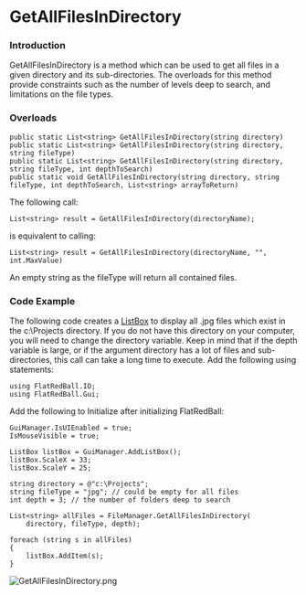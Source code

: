 # GetAllFilesInDirectory

### Introduction

GetAllFilesInDirectory is a method which can be used to get all files in a given directory and its sub-directories. The overloads for this method provide constraints such as the number of levels deep to search, and limitations on the file types.

### Overloads

```
public static List<string> GetAllFilesInDirectory(string directory)
public static List<string> GetAllFilesInDirectory(string directory, string fileType)
public static List<string> GetAllFilesInDirectory(string directory, string fileType, int depthToSearch)
public static void GetAllFilesInDirectory(string directory, string fileType, int depthToSearch, List<string> arrayToReturn)
```

The following call:

```
List<string> result = GetAllFilesInDirectory(directoryName);
```

is equivalent to calling:

```
List<string> result = GetAllFilesInDirectory(directoryName, "", int.MaxValue)
```

An empty string as the fileType will return all contained files.

### Code Example

The following code creates a [ListBox](../../../../frb/docs/index.php) to display all .jpg files which exist in the c:\Projects directory. If you do not have this directory on your computer, you will need to change the directory variable. Keep in mind that if the depth variable is large, or if the argument directory has a lot of files and sub-directories, this call can take a long time to execute. Add the following using statements:

```
using FlatRedBall.IO;
using FlatRedBall.Gui;
```

Add the following to Initialize after initializing FlatRedBall:

```
GuiManager.IsUIEnabled = true;
IsMouseVisible = true;

ListBox listBox = GuiManager.AddListBox();
listBox.ScaleX = 33;
listBox.ScaleY = 25;

string directory = @"c:\Projects";
string fileType = "jpg"; // could be empty for all files
int depth = 3; // the number of folders deep to search

List<string> allFiles = FileManager.GetAllFilesInDirectory(
    directory, fileType, depth);

foreach (string s in allFiles)
{
    listBox.AddItem(s);
}
```

![GetAllFilesInDirectory.png](../../../../.gitbook/assets/migrated\_media-GetAllFilesInDirectory.png)
